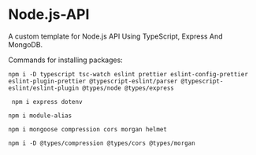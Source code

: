 # Node.js-API
A custom template for Node.js API Using TypeScript, Express And MongoDB.

Commands for installing packages:
```
npm i -D typescript tsc-watch eslint prettier eslint-config-prettier eslint-plugin-prettier @typescript-eslint/parser @typescript-eslint/eslint-plugin @types/node @types/express
```
```
 npm i express dotenv
```
```
npm i module-alias
```
```
npm i mongoose compression cors morgan helmet
```
```
npm i -D @types/compression @types/cors @types/morgan
```
